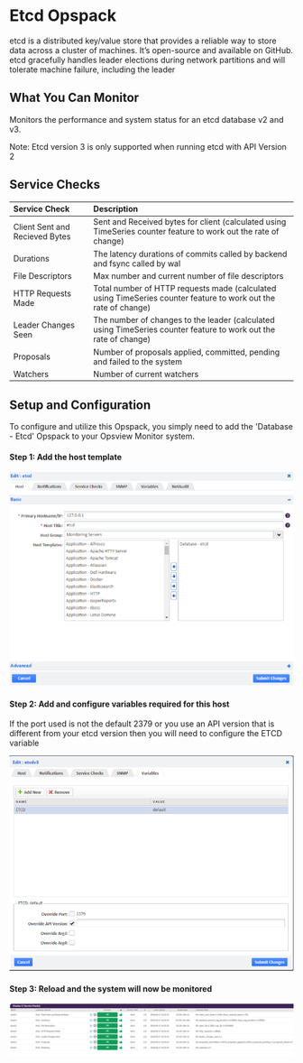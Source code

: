 # Etcd Opspack

etcd is a distributed key/value store that provides a reliable way to store data across a cluster of machines. It’s open-source and available on GitHub. etcd gracefully handles leader elections during network partitions and will tolerate machine failure, including the leader

## What You Can Monitor

Monitors the performance and system status for an etcd database v2 and v3.

Note: Etcd version 3 is only supported when running etcd with API Version 2

## Service Checks

| Service Check | Description |
|:------------- | :------------- |
|Client Sent and Recieved Bytes|Sent and Received bytes for client (calculated using TimeSeries counter feature to work out the rate of change)|
|Durations|The latency durations of commits called by backend and fsync called by wal|
|File Descriptors|Max number and current number of file descriptors|
|HTTP Requests Made|Total number of HTTP requests made (calculated using TimeSeries counter feature to work out the rate of change)|
|Leader Changes Seen|The number of changes to the leader (calculated using TimeSeries counter feature to work out the rate of change)|
|Proposals|Number of proposals applied, committed, pending and failed to the system|
|Watchers|Number of current watchers|

## Setup and Configuration

To configure and utilize this Opspack, you simply need to add the 'Database - Etcd' Opspack to your Opsview Monitor system.

#### Step 1: Add the host template

![Add Host Template](/docs/img/add_etcd_host.png?raw=true)

#### Step 2: Add and configure variables required for this host

If the port used is not the default 2379 or you use an API version that is different from your etcd version then you will need to configure the ETCD variable

![Add Variables](/docs/img/add_etcd_variables.png?raw=true)

#### Step 3: Reload and the system will now be monitored

![View Host Service Checks](/docs/img/view_etcd_service_checks.png?raw=true)

